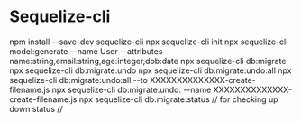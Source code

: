 # Sequelize-cli

npm install --save-dev sequelize-cli
npx sequelize-cli init
npx sequelize-cli model:generate --name User --attributes name:string,email:string,age:integer,dob:date
npx sequelize-cli db:migrate
npx sequelize-cli db:migrate:undo
npx sequelize-cli db:migrate:undo:all
npx sequelize-cli db:migrate:undo:all --to XXXXXXXXXXXXXX-create-filename.js
npx sequelize-cli db:migrate:undo: --name XXXXXXXXXXXXXX-create-filename.js
npx sequelize-cli db:migrate:status    // for checking up down status //


